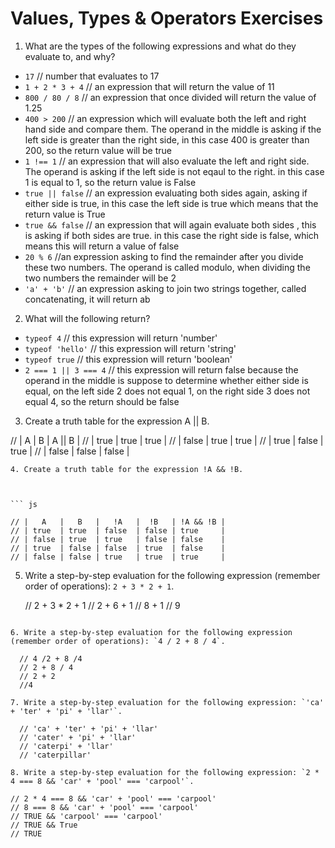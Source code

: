 # Values, Types & Operators Exercises

1. What are the types of the following expressions and what do they evaluate to, and why?
* `17` // number that evaluates to 17
* `1 + 2 * 3 + 4` // an expression that will return the value of 11
* `800 / 80 / 8` // an expression that once divided will return the value of 1.25
* `400 > 200` // an expression which will evaluate both the left and right hand side and compare them. The operand in the middle is asking if the left side is greater than the right side, in this case 400 is greater than 200, so the return value will be true
* `1 !== 1` // an expression that will also evaluate the left and right side. The operand is asking if the left side is not eqaul to the right. in this case 1 is equal to 1, so the return value is False
* `true || false` // an expression evaluating both sides again, asking if either side is true, in this case the left side is true which means that the return value is True
* `true && false` // an expression that will again evaluate both sides , this is asking if both sides are true. in this case the right side is false, which means this will return a value of false
* `20 % 6` //an expression asking to find the remainder after you divide these two numbers. The operand is called modulo, when dividing the two numbers the remainder will be 2
* `'a' + 'b'` // an expression asking to join two strings together, called concatenating, it will return ab

2. What will the following return?
* `typeof 4` // this expression will return 'number'
*  `typeof 'hello'` // this expression will return 'string'
*  `typeof true` // this expression will return 'boolean'
* `2 === 1 || 3 === 4` // this expression will return false because the operand in the middle is suppose to determine whether either side is equal, on the left side 2 does not equal 1, on the right side 3 does not equal 4, so the return should be false

3. Create a truth table for the expression A || B.


// |   A   |   B   | A || B |
// | true  | true  | true  |
// | false | true  | true  |
// | true  | false | true  |
// | false | false | false |
```
4. Create a truth table for the expression !A && !B.



``` js

// |   A   |   B   |   !A   |  !B   | !A && !B |
// | true  | true  | false  | false | true     |
// | false | true  | true   | false | false    |
// | true  | false | false  | true  | false    |
// | false | false | true   | true  | true     |

```
5. Write a step-by-step evaluation for the following expression (remember order of operations): `2 + 3 * 2 + 1`.

    // 2 + 3 * 2 + 1
    // 2 + 6 + 1
    // 8 + 1
    // 9
  ```

 6. Write a step-by-step evaluation for the following expression (remember order of operations): `4 / 2 + 8 / 4`.

    // 4 /2 + 8 /4
    // 2 + 8 / 4
    // 2 + 2
    //4

 7. Write a step-by-step evaluation for the following expression: `'ca' + 'ter' + 'pi' + 'llar'`.

    // 'ca' + 'ter' + 'pi' + 'llar'
    // 'cater' + 'pi' + 'llar'
    // 'caterpi' + 'llar'
    // 'caterpillar'

 8. Write a step-by-step evaluation for the following expression: `2 * 4 === 8 && 'car' + 'pool' === 'carpool'`.

  // 2 * 4 === 8 && 'car' + 'pool' === 'carpool'
  // 8 === 8 && 'car' + 'pool' === 'carpool'
  // TRUE && 'carpool' === 'carpool'
  // TRUE && True
  // TRUE 

